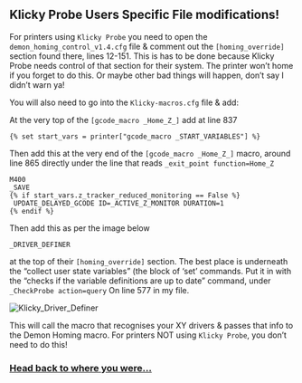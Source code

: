## Klicky Probe Users Specific File modifications!

For printers using `Klicky Probe` you need to open the `demon_homing_control_v1.4.cfg` file & comment out the `[homing_override]` section found there, lines 12-151. This is has to be done because Klicky Probe needs control of that section for their system. The printer won’t home if you forget to do this. Or maybe other bad things will happen, don’t say I didn’t warn ya! 

You will also need to go into the `Klicky-macros.cfg` file & add:

At the very top of the `[gcode_macro _Home_Z_]` add at line 837
```
{% set start_vars = printer["gcode_macro _START_VARIABLES"] %}
```

Then add this at the very end of the `[gcode_macro _Home_Z_]` macro, around line 865 directly under the line that reads `_exit_point function=Home_Z`

```
M400
_SAVE
{% if start_vars.z_tracker_reduced_monitoring == False %}
 UPDATE_DELAYED_GCODE ID=_ACTIVE_Z_MONITOR DURATION=1  
{% endif %}
```
Then add this as per the image below
```
_DRIVER_DEFINER
```
 at the top of their `[homing_override]` section. The best place is underneath the “collect user state variables” (the block of ‘set’ commands. Put it in with the “checks if the variable definitions are up to date” command, under `_CheckProbe action=query`
On line 577 in my file.


![Klicky_Driver_Definer](https://github.com/user-attachments/assets/aec9bd7f-a17a-44c6-929a-29a5acd91d1d)


This will call the macro that recognises your XY drivers & passes that info to the Demon Homing macro. For printers NOT using `Klicky Probe`, you don’t need to do this!

### [Head back to where you were...](https://github.com/3DPrintDemon/Demon_Klipper_Essentials_Unified/blob/main/Documentation/INSTALL_INSTRUCTIONS/General_Setup_For_All_Printers/INSTALL_INSTRUCTIONS.md#unless-youre-using-klicky-probe)

